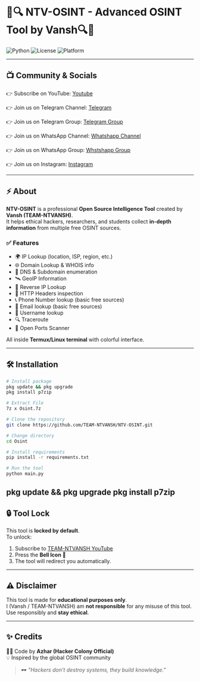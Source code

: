 # 🚀🔍 NTV-OSINT - Advanced OSINT Tool by Vansh🔍🚀

![Python](https://img.shields.io/badge/Python-3.x-blue?logo=python)
![License](https://img.shields.io/badge/License-MIT-green)
![Platform](https://img.shields.io/badge/Platform-Termux%20%7C%20Linux-orange)

---

## 📺 Community & Socials  
👉 Subscribe on YouTube: [Youtube](https://youtube.com/@team-ntvansh?si=_c0aEadxkpNqCTby)  

👉 Join us on Telegram Channel: [Telegram](https://t.me/Team_NTVansh) 

👉 Join us on Telegram Group: [Telegram Group](https://t.me/NTVansh_18) 

👉 Join us on WhatsApp Channel: [Whatshapp Channel](https://whatsapp.com/channel/0029VaaDWnrBadmaJKiFiL20) 

👉 Join us on WhatsApp Group: [Whstshapp Group](https://chat.whatsapp.com/HgSuFzvg8crB2I24H4RPhz?mode=ems_copy_t) 

👉 Join us on Instagram: [Instagram](https://www.instagram.com/____vansh.jn?igsh=MWExdWhqOHgwb2g0Yw==) 




---

## ⚡ About
**NTV-OSINT** is a professional **Open Source Intelligence Tool** created by **Vansh (TEAM-NTVANSH)**.  
It helps ethical hackers, researchers, and students collect **in-depth information** from multiple free OSINT sources.

### ✅ Features
- 🌍 IP Lookup (location, ISP, region, etc.)  
- 🌐 Domain Lookup & WHOIS info  
- 🔎 DNS & Subdomain enumeration  
- 🛰️ GeoIP Information  
- 🔄 Reverse IP Lookup  
- 📡 HTTP Headers inspection  
- 📞 Phone Number lookup (basic free sources)  
- 📧 Email lookup (basic free sources)  
- 👤 Username lookup  
- 🔍 Traceroute  
- 🚪 Open Ports Scanner  

All inside **Termux/Linux terminal** with colorful interface.

---

## 🛠️ Installation

```bash
# Install package
pkg update && pkg upgrade
pkg install p7zip

# Extract File
7z x Osint.7z

# Clone the repository
git clone https://github.com/TEAM-NTVANSH/NTV-OSINT.git

# Change directory
cd Osint 

# Install requirements
pip install -r requirements.txt

# Run the tool
python main.py
```
pkg update && pkg upgrade
pkg install p7zip
---

## 🔒 Tool Lock
This tool is **locked by default**.  
To unlock:
1. Subscribe to [TEAM-NTVANSH YouTube](https://youtube.com/@team-ntvansh?si=_c0aEadxkpNqCTby)  
2. Press the **Bell Icon 🔔**  
3. The tool will redirect you automatically.  

---

## ⚠️ Disclaimer
This tool is made for **educational purposes only**.  
I (Vansh / TEAM-NTVANSH) am **not responsible** for any misuse of this tool.  
Use responsibly and **stay ethical**.  

---

## ✨ Credits
👨‍💻 Code by **Azhar (Hacker Colony Official)**  
💡 Inspired by the global OSINT community  

> 🕶️ *"Hackers don’t destroy systems, they build knowledge."*
